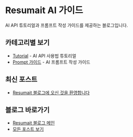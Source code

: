 # Resumait AI 가이드
AI API 튜토리얼과 프롬프트 작성 가이드를 제공하는 블로그입니다.

## 카테고리별 보기
- [Tutorial](/resumait-tutorial/tutorial) - AI API 사용법 튜토리얼
- [Prompt 가이드](/resumait-tutorial/prompt-guide) - AI 프롬프트 작성 가이드

## 최신 포스트
- [Resumait 블로그에 오신 것을 환영합니다](/resumait-tutorial/tutorial/welcome-to-resumait)

## 블로그 바로가기
- [Resumait 블로그 메인](/resumait-tutorial)
- [모든 포스트 보기](/resumait-tutorial/posts)
